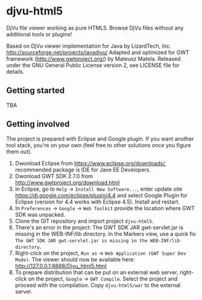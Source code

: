 # djvu-html5
DjVu file viewer working as pure HTML5. Browse DjVu files without any additional tools or plugins!

Based on DjVu viewer implementation for Java by LizardTech, Inc.
http://sourceforge.net/projects/javadjvu/
Adapted and optimized for GWT framework (http://www.gwtproject.org/) by Mateusz Matela.
Released under the GNU General Public License version 2, see LICENSE file for details.

## Getting started

TBA

## Getting involved

The project is prepared with Eclipse and Google plugin. If you want another tool stack, you're on your own (feel free to other solutions once you figure them out).
1. Dwonload Eclipse from https://www.eclipse.org/downloads/, recommended package is IDE for Jave EE Developers.
2. Dwonload GWT SDK 2.7.0 from http://www.gwtproject.org/download.html
3. In Eclipse, go to `Help` -> `Install New Software...`, enter update site https://dl.google.com/eclipse/plugin/4.4 and select Google Plugin for Eclipse (version for 4.4 works with Eclipse 4.5). Install and restart.
4. In `Preferences` -> `Google` -> `Web Toolkit` provide the location where GWT SDK was unpacked.
5. Clone the GIT repository and import project `djvu-html5`.
6. There's an error in the project: The GWT SDK JAR gwt-servlet.jar is missing in the WEB-INF/lib directory.
In the Markers view, use a quick fix `The GWT SDK JAR gwt-servlet.jar is missing in the WEB-INF/lib directory`.
7. Right-click on the project, `Run as` -> `Web Application (GWT Super Dev Mode)`. The viewer should now be available here: http://127.0.0.1:8888/Djvu_html5.html
8. To prepare distribution that can be put on an external web server, right-click on the project, `Google` -> `GWT Compile`. Select the project and proceed with the compilation. Copy `djvu-html5/war` to the external server.
